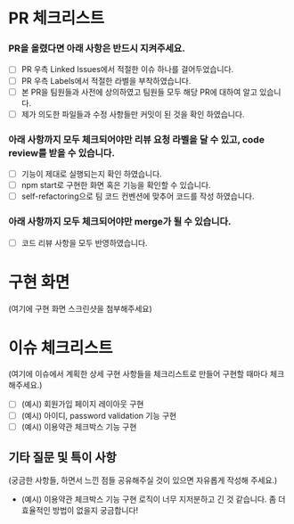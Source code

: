 # PR 체크리스트

### PR을 올렸다면 아래 사항은 반드시 지켜주세요.

- [ ] PR 우측 Linked Issues에서 적절한 이슈 하나를 걸어두었습니다.
- [ ] PR 우측 Labels에서 적절한 라벨을 부착하였습니다.
- [ ] 본 PR을 팀원들과 사전에 상의하였고 팀원들 모두 해당 PR에 대하여 알고 있습니다.
- [ ] 제가 의도한 파일들과 수정 사항들만 커밋이 된 것을 확인 하였습니다.

### 아래 사항까지 모두 체크되어야만 리뷰 요청 라벨을 달 수 있고, code review를 받을 수 있습니다.

- [ ] 기능이 제대로 실행되는지 확인 하였습니다.
- [ ] npm start로 구현한 화면 혹은 기능을 확인할 수 있습니다.
- [ ] self-refactoring으로 팀 코드 컨벤션에 맞추어 코드를 작성 하였습니다.

### 아래 사항까지 모두 체크되어야만 merge가 될 수 있습니다.

- [ ] 코드 리뷰 사항을 모두 반영하였습니다.

# 구현 화면

(여기에 구현 화면 스크린샷을 첨부해주세요)

# 이슈 체크리스트

(여기에 이슈에서 계획한 상세 구현 사항들을 체크리스트로 만들어 구현할 때마다 체크해주세요.)

- [ ] (예시) 회원가입 페이지 레이아웃 구현
- [ ] (예시) 아이디, password validation 기능 구현
- [ ] (예시) 이용약관 체크박스 기능 구현

## 기타 질문 및 특이 사항

(궁금한 사항들, 하면서 느낀 점들 공유해주실 것이 있으면 자유롭게 작성해 주세요.)

- (예시) 이용약관 체크박스 기능 구현 로직이 너무 지저분하고 긴 것 같습니다. 좀 더 효율적인 방법이 없을지 궁금합니다!
